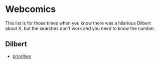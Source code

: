# Webcomics

This list is for those times when you know there was a hilarious Dilbert about X,
but the searches don't work and you need to know the number.


## Dilbert
* [priorities](http://dilbert.com/strip/2015-02-14)

